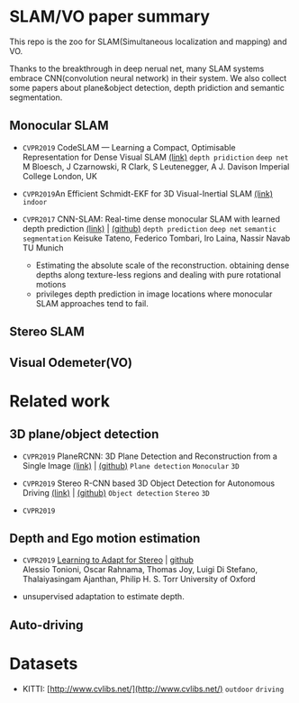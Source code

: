 # SLAM/VO paper summary

This repo is the zoo for SLAM(Simultaneous localization and mapping) and VO. 

Thanks to the breakthrough in deep nerual net, many SLAM systems embrace CNN(convolution neural network) in their system. 
We also collect some papers about plane&object detection, depth pridiction and semantic segmentation.

## Monocular SLAM

* `CVPR2019` CodeSLAM — Learning a Compact, Optimisable Representation for Dense Visual SLAM [(link)](https://arxiv.org/pdf/1804.00874.pdf)
  `depth pridiction` `deep net`
  M Bloesch, J Czarnowski, R Clark, S Leutenegger, A J. Davison
  Imperial College London, UK

* `CVPR2019`An Efficient Schmidt-EKF for 3D Visual-Inertial SLAM [(link)](https://arxiv.org/abs/1903.08636)
  `indoor`
* `CVPR2017` CNN-SLAM: Real-time dense monocular SLAM with learned depth prediction [(link)](https://arxiv.org/abs/1704.03489) | [(github)](https://github.com/iitmcvg/CNN_SLAM) 
  `depth prediction` `deep net` `semantic segmentation`
  Keisuke Tateno, Federico Tombari, Iro Laina, Nassir Navab
  TU Munich
  * Estimating the absolute scale of the reconstruction. obtaining dense depths along texture-less regions and dealing with pure rotational motions
  * privileges depth prediction in image locations where monocular SLAM approaches tend to fail. 

## Stereo SLAM

## Visual Odemeter(VO)

# Related work

## 3D plane/object detection

* `CVPR2019` PlaneRCNN: 3D Plane Detection and Reconstruction from a Single Image [(link)](https://arxiv.org/abs/1812.04072) | [(github)](https://github.com/NVlabs/planercnn)
  `Plane detection` `Monocular` `3D`

* `CVPR2019` Stereo R-CNN based 3D Object Detection for Autonomous Driving [(link)](https://arxiv.org/abs/1902.09738) | [(github)](https://arxiv.org/abs/1902.09738) 
  `Object detection` `Stereo` `3D`
* `CVPR2019` 

## Depth and Ego motion estimation

* `CVPR2019` [Learning to Adapt for Stereo](https://arxiv.org/abs/1904.02957)  | [github](https://github.com/CVLAB-Unibo/Learning2AdaptForStereo)	
  Alessio Tonioni, Oscar Rahnama, Thomas Joy, Luigi Di Stefano, Thalaiyasingam Ajanthan, Philip H. S. Torr
  University of Oxford

* unsupervised adaptation to estimate depth.

## Auto-driving

# Datasets

* KITTI: [http://www.cvlibs.net/](http://www.cvlibs.net/)
  `outdoor` `driving` 
